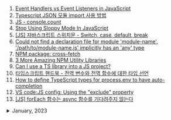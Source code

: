 1. [Event Handlers vs Event Listeners in JavaScript](https://medium.com/geekculture/event-handlers-vs-event-listeners-in-javascript-b4086b8040b0)
1. [Typescript JSON 모듈 import 사용 방법](https://codingcoding.tistory.com/230)
1. [JS - console.count](https://youtube.com/shorts/6eglGT9FfnA?feature=share)
1. [Stop Using Sloppy Mode In JavaScript](https://youtube.com/shorts/kgTEl_Y_pek?feature=share)
1. [[JS] 자바스크립트 스위치문 - Switch, case, default, break](https://m.blog.naver.com/hadaboni80/221711302790)
1. [Could not find a declaration file for module 'module-name'. '/path/to/module-name.js' implicitly has an 'any' type](https://stackoverflow.com/questions/41292559/could-not-find-a-declaration-file-for-module-module-name-path-to-module-nam)
1. [NPM package: cross-fetch](https://www.npmjs.com/package/cross-fetch)
1. [3 More Amazing NPM Utility Libraries](https://youtube.com/shorts/GiyPp5G9a7s?feature=share)
1. [Can I use a TS library into a JS project?](https://stackoverflow.com/questions/60083033/can-i-use-a-ts-library-into-a-js-project)
1. [타입스크립트 핸드북 - 전역 변수와 전역 함수에 대한 타입 선언](https://joshua1988.github.io/ts/usage/declaration.html#%EC%A0%84%EC%97%AD-%EB%B3%80%EC%88%98%EC%99%80-%EC%A0%84%EC%97%AD-%ED%95%A8%EC%88%98%EC%97%90-%EB%8C%80%ED%95%9C-%ED%83%80%EC%9E%85-%EC%84%A0%EC%96%B8)
1. [How to define TypeScript types for process.env to have auto-completion](https://javascript.plainenglish.io/how-to-get-typescript-type-completion-by-defining-process-env-types-6a5869174f57)
1. [VS code:JS config: Using the "exclude" property](https://code.visualstudio.com/docs/languages/jsconfig#_using-the-exclude-property)
1. [[JS] forEach 함수는 async 함수를 기다려주지 않는다](https://constructionsite.tistory.com/43)

<details>
<summary>January, 2023</summary>

1. [Why .d.ts file module declaration doesn't work in angular app?](https://stackoverflow.com/questions/68677496/why-d-ts-file-module-declaration-doesnt-work-in-angular-app)
1. [pnpm docs: pnpm update](https://pnpm.io/cli/update)
1. [github: node-schedule](https://github.com/node-schedule/node-schedule#date-based-scheduling)
1. [How to avoid timeouts in mocha test cases?](https://stackoverflow.com/questions/36907362/how-to-avoid-timeouts-in-mocha-testcases)
1. [MDN web docs: Object.freeze()](https://developer.mozilla.org/ko/docs/Web/JavaScript/Reference/Global_Objects/Object/freeze)
1. [MDN web docs: WebSocket.readyState](https://developer.mozilla.org/en-US/docs/Web/API/WebSocket/readyState)
1. [Add "globalDependencies" option in package.json for installing global dependencies. #2949](https://github.com/npm/npm/issues/2949)

</details>

